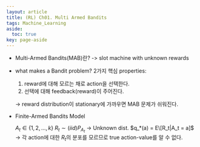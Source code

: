 ```yaml
---
layout: article
title: (RL) Ch01. Multi Armed Bandits
tags: Machine_Learning
aside:
  toc: true
key: page-aside
---
```



* Multi-Armed Bandits(MAB)란?
  -> slot machine with unknown rewards

* what makes a Bandit problem?
  2가지 핵심 properties:
    1) reward에 대해 모르는 채로 action을 선택한다.
    2) 선택에 대해 feedback(reward)이 주어진다.

    -> reward distribution이 stationary에 가까우면 MAB 문제가 쉬워진다.

* Finite-Armed Bandits Model

  $A_t \in \{ 1, 2, ... , k \}$
  $R_t \sim(iid) P_{A_t}$ -> Unknown dist.
  $q_*(a) = E\[R_t|A_t = a]$  -> 각 action에 대한 $R_t$의 분포를 모르므로 true action-value를 알 수 없다.
